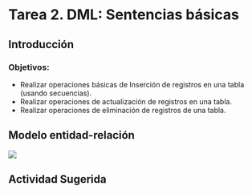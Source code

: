 # Tarea 2. DML: Sentencias básicas

## Introducción

### Objetivos:
- Realizar operaciones básicas de Inserción de registros en una tabla (usando secuencias). 
- Realizar operaciones de actualización de registros en una tabla. 
- Realizar operaciones de eliminación de registros de una tabla. 

## Modelo entidad-relación
![](https://raw.githubusercontent.com/DISC-isis2304-ST/Introduccion-a-SQL/7d333b495576f224ab92edbd4927ab7205158435/modelos/e_relacion_parranderos.svg)

## Actividad Sugerida
